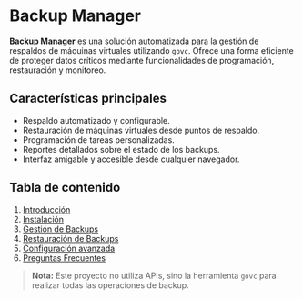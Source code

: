 # Backup Manager

**Backup Manager** es una solución automatizada para la gestión de respaldos de máquinas virtuales utilizando `govc`. Ofrece una forma eficiente de proteger datos críticos mediante funcionalidades de programación, restauración y monitoreo.

## Características principales
- Respaldo automatizado y configurable.
- Restauración de máquinas virtuales desde puntos de respaldo.
- Programación de tareas personalizadas.
- Reportes detallados sobre el estado de los backups.
- Interfaz amigable y accesible desde cualquier navegador.

## Tabla de contenido
1. [Introducción](intro.md)
2. [Instalación](guide/installation.md)
3. [Gestión de Backups](usage/managing_backups.md)
4. [Restauración de Backups](usage/restoring_backups.md)
5. [Configuración avanzada](advanced/configuration.md)
6. [Preguntas Frecuentes](faq.md)

> **Nota:** Este proyecto no utiliza APIs, sino la herramienta `govc` para realizar todas las operaciones de backup.

